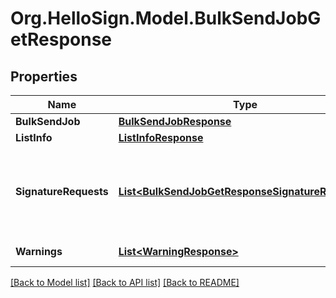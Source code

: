 # Org.HelloSign.Model.BulkSendJobGetResponse

## Properties

Name | Type | Description | Notes
------------ | ------------- | ------------- | -------------
**BulkSendJob** | [**BulkSendJobResponse**](BulkSendJobResponse.md) |    | [optional] 
**ListInfo** | [**ListInfoResponse**](ListInfoResponse.md) |    | [optional] 
**SignatureRequests** | [**List&lt;BulkSendJobGetResponseSignatureRequests&gt;**](BulkSendJobGetResponseSignatureRequests.md) |  Contains information about the Signature Requests sent in bulk.  | [optional] 
**Warnings** | [**List&lt;WarningResponse&gt;**](WarningResponse.md) |  A list of warnings.  | [optional] 

[[Back to Model list]](../README.md#documentation-for-models) [[Back to API list]](../README.md#documentation-for-api-endpoints) [[Back to README]](../README.md)

